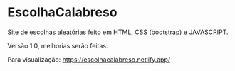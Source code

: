 # EscolhaCalabreso
Site de escolhas aleatórias feito em HTML, CSS (bootstrap) e JAVASCRIPT.

Versão 1.0, melhorias serão feitas.

Para visualização:
https://escolhacalabreso.netlify.app/
